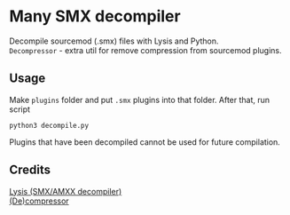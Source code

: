 # Many SMX decompiler
Decompile sourcemod (.smx) files with Lysis and Python. \
`Decompressor` - extra util for remove compression from sourcemod plugins.

## Usage
Make `plugins` folder and put `.smx` plugins into that folder. After that, run script 
```
python3 decompile.py
```
Plugins that have been decompiled cannot be used for future compilation.

## Credits
[Lysis (SMX/AMXX decompiler)](https://github.com/peace-maker/lysis-java) \
[(De)compressor](https://github.com/Kailo97/Decompressor)